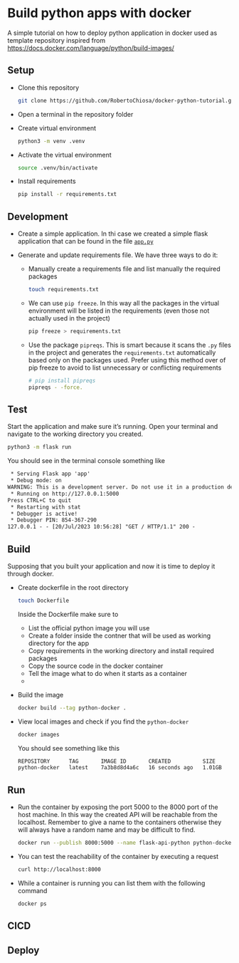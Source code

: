 # Build python apps with docker

A simple tutorial on how to deploy python application in docker
used as template repository inspired from https://docs.docker.com/language/python/build-images/

## Setup

* Clone this repository

  ```bash
  git clone https://github.com/RobertoChiosa/docker-python-tutorial.git
  ```

* Open a terminal in the repository folder

* Create virtual environment

  ```bash
  python3 -m venv .venv
  ```

* Activate the virtual environment

  ```bash
  source .venv/bin/activate
  ```

* Install requirements

  ``` bash
  pip install -r requirements.txt
  ```

## Development

* Create a simple application. In thi case we created a simple flask application that can be found in the file [`app.py`](app.py)

* Generate and update requirements file. We have three ways to do it:
  * Manually create a requirements file and list manually the required packages
    ```bash
    touch requirements.txt
    ```
  * We can use `pip freeze`. In this way all the packages in the virtual environment will be listed in the requirements (even those not actually used in the project)
    ```bash
    pip freeze > requirements.txt
    ```
  * Use the package `pipreqs`. This is smart because it scans the `.py` files in the project and generates the `requirements.txt`
    automatically based only on the packages used. Prefer using this method over of pip freeze to avoid to list unnecessary or
    conflicting requirements
    ```bash
    # pip install pipreqs
    pipreqs - -force.
    ```

## Test

Start the application and make sure it’s running. Open your terminal and navigate to the working directory you created.

```bash
python3 -m flask run
```

You should see in the terminal console something like
```txt
 * Serving Flask app 'app'
 * Debug mode: on
WARNING: This is a development server. Do not use it in a production deployment. Use a production WSGI server instead.
 * Running on http://127.0.0.1:5000
Press CTRL+C to quit
 * Restarting with stat
 * Debugger is active!
 * Debugger PIN: 854-367-290
127.0.0.1 - - [20/Jul/2023 10:56:28] "GET / HTTP/1.1" 200 -
```

## Build
Supposing that you built your application and now it is time to deploy it through docker.

* Create dockerfile in the root directory
  ```bash
  touch Dockerfile
  ```
  Inside the Dockerfile make sure to 
  * List the official python image you will use
  * Create a folder inside the contner that will be used as working directory for the app
  * Copy requirements in the working directory and install required packages
  * Copy the source code in the docker container
  * Tell the image what to do when it starts as a container
  * 
* Build the image

  ```bash
  docker build --tag python-docker .
  ```

* View local images and check if you find the `python-docker`

  ```bash
  docker images
  ```
  You should see something like this
  ```txt
  REPOSITORY      TAG       IMAGE ID       CREATED          SIZE
  python-docker   latest    7a3b8d8d4a6c   16 seconds ago   1.01GB
  ```
  
## Run

* Run the container by exposing the port 5000 to the 8000 port of the host machine. In this way the created API will  be reachable from the localhost. Remember to give a name to the containers otherwise they will always have a random name and may be difficult to find.
  ```bash
  docker run --publish 8000:5000 --name flask-api-python python-docker 
  ```

* You can test the reachability of the container by executing a request
  ```bash
  curl http://localhost:8000
  ```
* While a container is running you can list them with the following command
  ```bash
  docker ps
  ```

## CICD

## Deploy
